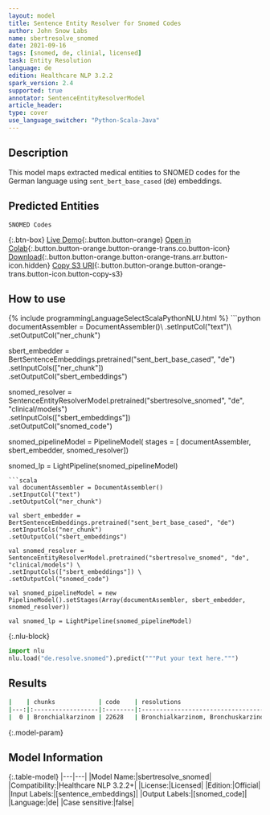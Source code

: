 ```yaml
---
layout: model
title: Sentence Entity Resolver for Snomed Codes
author: John Snow Labs
name: sbertresolve_snomed
date: 2021-09-16
tags: [snomed, de, clinial, licensed]
task: Entity Resolution
language: de
edition: Healthcare NLP 3.2.2
spark_version: 2.4
supported: true
annotator: SentenceEntityResolverModel
article_header:
type: cover
use_language_switcher: "Python-Scala-Java"
---
```


## Description

This model maps extracted medical entities to SNOMED codes for the German language using `sent_bert_base_cased` (de) embeddings.

## Predicted Entities

`SNOMED Codes`

{:.btn-box}
[Live Demo](https://demo.johnsnowlabs.com/healthcare/ER_SNOMED_DE/){:.button.button-orange}
[Open in Colab](https://colab.research.google.com/github/JohnSnowLabs/spark-nlp-workshop/blob/master/tutorials/Certification_Trainings/Healthcare/14.German_Healthcare_Models.ipynb){:.button.button-orange.button-orange-trans.co.button-icon}
[Download](https://s3.amazonaws.com/auxdata.johnsnowlabs.com/clinical/models/sbertresolve_snomed_de_3.2.2_2.4_1631826969583.zip){:.button.button-orange.button-orange-trans.arr.button-icon.hidden}
[Copy S3 URI](s3://auxdata.johnsnowlabs.com/clinical/models/sbertresolve_snomed_de_3.2.2_2.4_1631826969583.zip){:.button.button-orange.button-orange-trans.button-icon.button-copy-s3}

## How to use



<div class="tabs-box" markdown="1">
{% include programmingLanguageSelectScalaPythonNLU.html %}
```python
documentAssembler = DocumentAssembler()\
.setInputCol("text")\
.setOutputCol("ner_chunk")

sbert_embedder = BertSentenceEmbeddings.pretrained("sent_bert_base_cased", "de")\
.setInputCols(["ner_chunk"])\
.setOutputCol("sbert_embeddings")

snomed_resolver = SentenceEntityResolverModel.pretrained("sbertresolve_snomed", "de", "clinical/models") \
.setInputCols(["sbert_embeddings"]) \
.setOutputCol("snomed_code")

snomed_pipelineModel = PipelineModel(
stages = [
documentAssembler,
sbert_embedder,
snomed_resolver])

snomed_lp = LightPipeline(snomed_pipelineModel)

```
```scala
val documentAssembler = DocumentAssembler()
.setInputCol("text")
.setOutputCol("ner_chunk")

val sbert_embedder = BertSentenceEmbeddings.pretrained("sent_bert_base_cased", "de")
.setInputCols("ner_chunk")
.setOutputCol("sbert_embeddings")

val snomed_resolver = SentenceEntityResolverModel.pretrained("sbertresolve_snomed", "de", "clinical/models") \
.setInputCols(["sbert_embeddings"]) \
.setOutputCol("snomed_code")

val snomed_pipelineModel = new PipelineModel().setStages(Array(documentAssembler, sbert_embedder, snomed_resolver))

val snomed_lp = LightPipeline(snomed_pipelineModel)
```


{:.nlu-block}
```python
import nlu
nlu.load("de.resolve.snomed").predict("""Put your text here.""")
```

</div>

## Results

```bash
|    | chunks            | code    | resolutions                                                                                                                                                                                                                                                                                                                                                                                                                                                                           | all_codes                                                                                                                                                                          | all_distances                                                                                                                                                                                            |
|---:|:------------------|:--------|:-------------------------------------------------------------------------------------------------------------------------------------------------------------------------------------------------------------------------------------------------------------------------------------------------------------------------------------------------------------------------------------------------------------------------------------------------------------------------------------:|-----------------------------------------------------------------------------------------------------------------------------------------------------------------------------------:|:---------------------------------------------------------------------------------------------------------------------------------------------------------------------------------------------------------|
|  0 | Bronchialkarzinom | 22628   | Bronchialkarzinom, Bronchuskarzinom, Rektumkarzinom, Klavikulakarzinom, Lippenkarzinom, Urothelkarzinom, Hodenteratokarzinom, Unterbauchkarzinom, Teratokarzinom, Oropharynxkarzinom, Harnleiterkarzinom, Herzbeutelkarzinom, Thekazellkarzinom, Plattenepithelkarzinom, Weichteilkarzinom, Perikardkarzinom, Zervixkarzinom, Samenstrangkarzinom, Nierenkelchkarzinom, Querkolonkarzinom, Perianalkarzinom, Endozervixkarzinom, Parotiskarzinom, Gehörgangskarzinom, Prostatakarzinom| [22628, 111139, 18116, 107569, 18830, 22909, 16259, 111193, 22383, 19807, 22613, 20014, 74820, 21331, 30182, 20015, 23130, 22068, 20340, 29968, 15757, 23917, 25303, 17800, 21706] | [0.0000, 0.0073, 0.0090, 0.0098, 0.0098, 0.0102, 0.0102, 0.0110, 0.0111, 0.0120, 0.0121, 0.0123, 0.0128, 0.0130, 0.0129, 0.0131, 0.0128, 0.0131, 0.0135, 0.0133, 0.0137, 0.0137, 0.0139, 0.0137, 0.0139] |
```

{:.model-param}
## Model Information

{:.table-model}
|---|---|
|Model Name:|sbertresolve_snomed|
|Compatibility:|Healthcare NLP 3.2.2+|
|License:|Licensed|
|Edition:|Official|
|Input Labels:|[sentence_embeddings]|
|Output Labels:|[snomed_code]|
|Language:|de|
|Case sensitive:|false|
